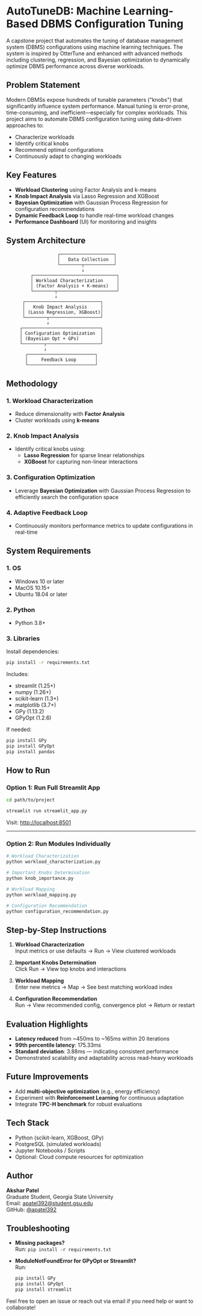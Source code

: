 # AutoTuneDB: Machine Learning-Based DBMS Configuration Tuning

A capstone project that automates the tuning of database management system (DBMS) configurations using machine learning techniques. The system is inspired by OtterTune and enhanced with advanced methods including clustering, regression, and Bayesian optimization to dynamically optimize DBMS performance across diverse workloads.

## Problem Statement

Modern DBMSs expose hundreds of tunable parameters ("knobs") that significantly influence system performance. Manual tuning is error-prone, time-consuming, and inefficient—especially for complex workloads. This project aims to automate DBMS configuration tuning using data-driven approaches to:
- Characterize workloads
- Identify critical knobs
- Recommend optimal configurations
- Continuously adapt to changing workloads

## Key Features

- **Workload Clustering** using Factor Analysis and k-means  
- **Knob Impact Analysis** via Lasso Regression and XGBoost  
- **Bayesian Optimization** with Gaussian Process Regression for configuration recommendations  
- **Dynamic Feedback Loop** to handle real-time workload changes  
- **Performance Dashboard** (UI) for monitoring and insights  

## System Architecture

```
                   ┌────────────────────┐
                   │   Data Collection  │
                   └────────┬───────────┘
                            ↓
         ┌───────────────────────────────┐
         │ Workload Characterization     │
         │ (Factor Analysis + K-means)   │
         └────────┬──────────────────────┘
                  ↓
      ┌────────────────────────────┐
      │   Knob Impact Analysis     │
      │ (Lasso Regression, XGBoost)│
      └────────┬───────────────────┘
               ↓
     ┌─────────────────────────────┐
     │ Configuration Optimization  │
     │ (Bayesian Opt + GPs)        │
     └────────┬────────────────────┘
              ↓
       ┌─────────────────────────┐
       │     Feedback Loop       │
       └─────────────────────────┘
```

## Methodology

### 1. Workload Characterization
- Reduce dimensionality with **Factor Analysis**
- Cluster workloads using **k-means**

### 2. Knob Impact Analysis
- Identify critical knobs using:
  - **Lasso Regression** for sparse linear relationships
  - **XGBoost** for capturing non-linear interactions

### 3. Configuration Optimization
- Leverage **Bayesian Optimization** with Gaussian Process Regression to efficiently search the configuration space

### 4. Adaptive Feedback Loop
- Continuously monitors performance metrics to update configurations in real-time


## System Requirements

### 1. OS
- Windows 10 or later  
- MacOS 10.15+  
- Ubuntu 18.04 or later  

### 2. Python
- Python 3.8+

### 3. Libraries
Install dependencies:
```bash
pip install -r requirements.txt
```

Includes:
- streamlit (1.25+)
- numpy (1.26+)
- scikit-learn (1.3+)
- matplotlib (3.7+)
- GPy (1.13.2)
- GPyOpt (1.2.6)

If needed:
```bash
pip install GPy
pip install GPyOpt
pip install pandas
```

## How to Run

### Option 1: Run Full Streamlit App
```bash
cd path/to/project
```
```bash
streamlit run streamlit_app.py
```

Visit: [http://localhost:8501](http://localhost:8501)

---

### Option 2: Run Modules Individually
```bash
# Workload Characterization
python workload_characterization.py

# Important Knobs Determination
python knob_importance.py

# Workload Mapping
python workload_mapping.py

# Configuration Recommendation
python configuration_recommendation.py
```

## Step-by-Step Instructions

1. **Workload Characterization**  
   Input metrics or use defaults → Run → View clustered workloads

2. **Important Knobs Determination**  
   Click Run → View top knobs and interactions

3. **Workload Mapping**  
   Enter new metrics → Map → See best matching workload index

4. **Configuration Recommendation**  
   Run → View recommended config, convergence plot → Return or restart

## Evaluation Highlights

- **Latency reduced** from ~450ms to ~165ms within 20 iterations  
- **99th percentile latency**: 175.33ms  
- **Standard deviation**: 3.88ms — indicating consistent performance  
- Demonstrated scalability and adaptability across read-heavy workloads

## Future Improvements

- Add **multi-objective optimization** (e.g., energy efficiency)  
- Experiment with **Reinforcement Learning** for continuous adaptation  
- Integrate **TPC-H benchmark** for robust evaluations  

## Tech Stack

- Python (scikit-learn, XGBoost, GPy)  
- PostgreSQL (simulated workloads)  
- Jupyter Notebooks / Scripts  
- Optional: Cloud compute resources for optimization

## Author

**Akshar Patel**  
Graduate Student, Georgia State University  
Email: [apatel392@student.gsu.edu](mailto:apatel392@student.gsu.edu)  
GitHub: [@apatel392](https://github.com/apatel392)

## Troubleshooting

- **Missing packages?**  
  Run: `pip install -r requirements.txt`

- **ModuleNotFoundError for GPyOpt or Streamlit?**  
  Run:
  ```bash
  pip install GPy
  pip install GPyOpt
  pip install streamlit
  ```


Feel free to open an issue or reach out via email if you need help or want to collaborate!
